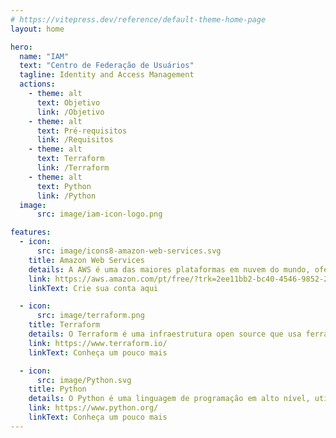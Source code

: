 ```yaml
---
# https://vitepress.dev/reference/default-theme-home-page
layout: home

hero:
  name: "IAM"
  text: "Centro de Federação de Usuários"
  tagline: Identity and Access Management
  actions:
    - theme: alt
      text: Objetivo
      link: /Objetivo
    - theme: alt
      text: Pré-requisitos
      link: /Requisitos
    - theme: alt
      text: Terraform
      link: /Terraform
    - theme: alt
      text: Python
      link: /Python
  image: 
      src: image/iam-icon-logo.png

features:
  - icon: 
      src: image/icons8-amazon-web-services.svg
    title: Amazon Web Services 
    details: A AWS é uma das maiores plataformas em nuvem do mundo, oferecendo mais de 200 serviços de centro de dados. Têm como objetivo reduzir custos, agilidade e inovação. 
    link: https://aws.amazon.com/pt/free/?trk=2ee11bb2-bc40-4546-9852-2c4ad8e8f646&sc_channel=ps&ef_id=Cj0KCQjwjryjBhD0ARIsAMLvnF-AM6R5kbysDmhxoWo8c1SxYW5yW6hYLjXhz8BQFfcOEGWYZwdQ6M4aAvXQEALw_wcB:G:s&s_kwcid=AL!4422!3!561843094926!e!!g!!amazon%20web%20services!15278604629!130587771580&all-free-tier.sort-by=item.additionalFields.SortRank&all-free-tier.sort-order=asc&awsf.Free%20Tier%20Types=*all&awsf.Free%20Tier%20Categories=*all
    linkText: Crie sua conta aqui

  - icon:
      src: image/terraform.png
    title: Terraform
    details: O Terraform é uma infraestrutura open source que usa ferramentas de código para criar, implantar e gerenciar arquitetura e infraestrutura de nuvem.
    link: https://www.terraform.io/
    linkText: Conheça um pouco mais

  - icon: 
      src: image/Python.svg
    title: Python
    details: O Python é uma linguagem de programação em alto nível, utilizada principalmente para desenvolvimento de Software, Ciência de Dados e Machine Learning.
    link: https://www.python.org/
    linkText: Conheça um pouco mais
---
```


